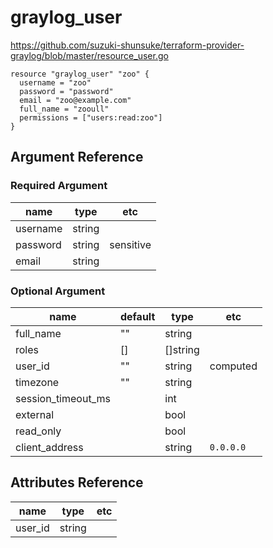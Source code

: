 # graylog_user

https://github.com/suzuki-shunsuke/terraform-provider-graylog/blob/master/resource_user.go

```
resource "graylog_user" "zoo" {
  username = "zoo"
  password = "password"
  email = "zoo@example.com"
  full_name = "zooull"
  permissions = ["users:read:zoo"]
}
```

## Argument Reference

### Required Argument

name | type | etc
--- | --- | ---
username | string |
password | string | sensitive
email | string |

### Optional Argument

name | default | type | etc
--- | --- | --- | ---
full_name | "" | string |
roles | [] | []string |
user_id | "" | string | computed
timezone | "" | string |
session_timeout_ms | | int |
external | | bool |
read_only | | bool |
client_address | | string | `0.0.0.0`

## Attributes Reference

name | type | etc
--- | --- | ---
user_id | string |

